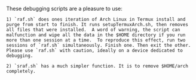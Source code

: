 These debugging scripts are a pleasure to use: 

	1) `raf.sh` does ones iteration of Arch Linux in Termux install and purge from start to finish. It runs setupTermuxArch.sh, then removes all files that were installed.  A word of warning, the script can malfunction and wipe all the data in the $HOME directory if you run more than one session at a time.  To reproduce this effect, run two sessions of `raf.sh` simultaneously. Finish one. Then exit the other.  Please use `raf.sh` with caution, ideally on a device dedicated to debugging.  

	2) `sraf.sh` has a much simpler function. It is to remove $HOME/arch completely.
